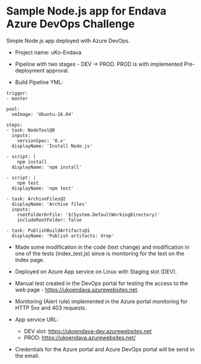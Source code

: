 # Sample Node.js app for Endava Azure DevOps Challenge

Simple Node.js app deployed with Azure DevOps. 

- Project name: uKo-Endava

- Pipeline with two stages - DEV -> PROD. PROD is with implemented Pre-deployment approval.

- Build Pipeline YML:

```
trigger:
- master

pool:
  vmImage: 'Ubuntu-16.04'

steps:
- task: NodeTool@0
  inputs:
    versionSpec: '8.x'
  displayName: 'Install Node.js'

- script: |
    npm install
  displayName: 'npm install'

- script: |
    npm test
  displayName: 'npm test'

- task: ArchiveFiles@2
  displayName: 'Archive files'
  inputs:
    rootFolderOrFile: '$(System.DefaultWorkingDirectory)'
    includeRootFolder: false

- task: PublishBuildArtifacts@1
  displayName: 'Publish artifacts: drop'
```

- Made some modification in the code (text change) and modification in one of the tests (index_test.js) since is monitoring for the text on the Index page.

- Deployed on Azure App service on Linux with Staging slot (DEV).

- Manual test created in the DevOps portal for testing the access to the web page - https://ukoendava.azurewebsites.net.

- Monitoring (Alert rule) implemented in the Azure portal monitoring for HTTP 5xx and 403 requests.

- App service URL:

  - DEV slot: https://ukoendava-dev.azurewebsites.net
  - PROD: https://ukoendava.azurewebsites.net/

- Credentials for the Azure portal and Azure DevOps portal will be send in the email.

